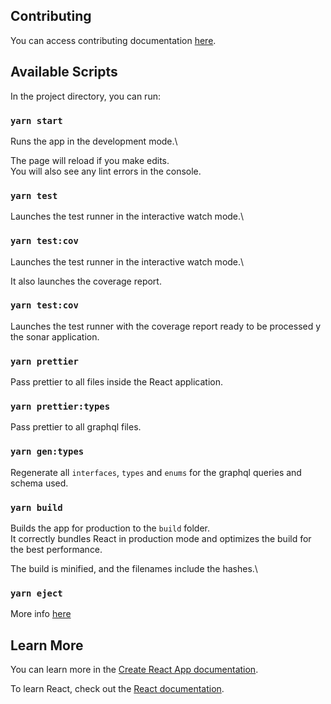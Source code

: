 ## Contributing
You can access contributing documentation [here](./docs/contributing.md).

## Available Scripts

In the project directory, you can run:

### `yarn start`

Runs the app in the development mode.\

The page will reload if you make edits.\
You will also see any lint errors in the console.

### `yarn test`

Launches the test runner in the interactive watch mode.\

### `yarn test:cov`

Launches the test runner in the interactive watch mode.\

It also launches the coverage report.

### `yarn test:cov`

Launches the test runner with the coverage report ready to be processed y the sonar application.

### `yarn prettier`

Pass prettier to all files inside the React application.

### `yarn prettier:types`

Pass prettier to all graphql files.

### `yarn gen:types`

Regenerate all `interfaces`, `types` and `enums` for the graphql queries and schema used.

### `yarn build`

Builds the app for production to the `build` folder.\
It correctly bundles React in production mode and optimizes the build for the best performance.

The build is minified, and the filenames include the hashes.\

### `yarn eject`

More info [here](https://create-react-app.dev/docs/available-scripts/#npm-run-eject)

## Learn More

You can learn more in the [Create React App documentation](https://facebook.github.io/create-react-app/docs/getting-started).

To learn React, check out the [React documentation](https://reactjs.org/).
